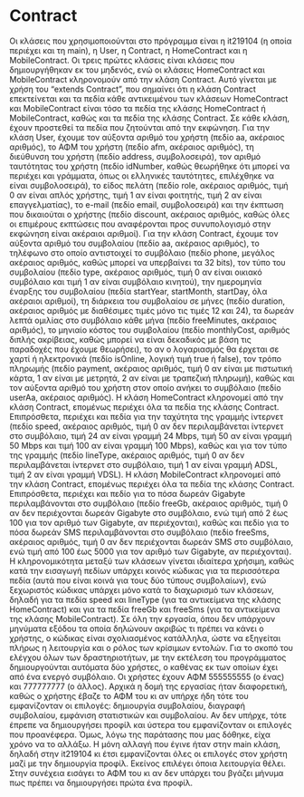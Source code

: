 # Contract
Οι κλάσεις που χρησιμοποιούνται στο πρόγραμμα είναι η it219104 (η οποία περιέχει και τη main), η User, η Contract, η HomeContract και η MobileContract. Οι τρεις πρώτες κλάσεις είναι κλάσεις που δημιουργήθηκαν εκ του μηδενός, ενώ οι κλάσεις HomeContract και MobileContract κληρονομούν από την κλάση Contract. Αυτό γίνεται με χρήση του “extends Contract”, που σημαίνει ότι η κλάση Contract επεκτείνεται και τα πεδία κάθε αντικειμένου των κλάσεων HomeContract και MobileContract είναι τόσο τα πεδία της κλάσης HomeContract ή MobileContract, καθώς και τα πεδία της κλάσης Contract.
Σε κάθε κλάση, έχουν προστεθεί τα πεδία που ζητούνται από την εκφώνηση. 
Για την κλάση User, έχουμε τον αύξοντα αριθμό του χρήστη (πεδίο aa, ακέραιος αριθμός), το ΑΦΜ του χρήστη (πεδίο afm, ακέραιος αριθμός), τη διεύθυνση του χρήστη (πεδίο address, συμβολοσειρά), τον αριθμό ταυτότητας του χρήστη (πεδίο idNumber, καθώς θεωρήθηκε ότι μπορεί να περιέχει και γράμματα, όπως οι ελληνικές ταυτότητες, επιλέχθηκε να είναι συμβολοσειρά), το είδος πελάτη (πεδίο role, ακέραιος αριθμός, τιμή 0 αν είναι απλός χρήστης, τιμή 1 αν είναι φοιτητής, τιμή 2 αν είναι επαγγελματίας), το e-mail (πεδίο email, συμβολοσειρά) και την έκπτωση που δικαιούται ο χρήστης (πεδίο discount, ακέραιος αριθμός, καθώς όλες οι επιμέρους εκπτώσεις που αναφέρονται προς συνυπολογισμό στην εκφώνηση είναι ακέραιοι αριθμοί).
Για την κλάση Contract, έχουμε τον αύξοντα αριθμό του συμβολαίου (πεδίο aa, ακέραιος αριθμός), το τηλέφωνο στο οποίο αντιστοιχεί το συμβόλαιο (πεδίο phone, μεγάλος ακέραιος αριθμός, καθώς μπορεί να υπερβαίνει τα 32 bits), τον τύπο του συμβολαίου (πεδίο type, ακέραιος αριθμός, τιμή 0 αν είναι οικιακό συμβόλαιο και τιμή 1 αν είναι συμβόλαιο κινητού), την ημερομηνία έναρξης του συμβολαίου (πεδία startYear, startMonth, startDay, όλα ακέραιοι αριθμοί), τη διάρκεια του συμβολαίου σε μήνες (πεδίο duration, ακέραιος αριθμός με διαθέσιμες τιμές μόνο τις τιμές 12 και 24), τα δωρεάν λεπτά ομιλίας στο συμβόλαιο κάθε μήνα (πεδίο freeMinutes, ακέραιος αριθμός), το μηνιαίο κόστος του συμβολαίου (πεδίο monthlyCost, αριθμός διπλής ακρίβειας, καθώς μπορεί να είναι δεκαδικός με βάση τις παραδοχές που έχουμε θεωρήσει), το αν ο λογαριασμός θα έρχεται σε χαρτί ή ηλεκτρονικά (πεδίο isOnline, λογική τιμή true ή false), τον τρόπο πληρωμής (πεδίο payment, ακέραιος αριθμός, τιμή 0 αν είναι με πιστωτική κάρτα, 1 αν είναι με μετρητά, 2 αν είναι με τραπεζική πληρωμή), καθώς και τον αύξοντα αριθμό του χρήστη στον οποίο ανήκει το συμβόλαιο (πεδίο userAa, ακέραιος αριθμός).
Η κλάση HomeContract κληρονομεί από την κλάση Contract, επομένως περιέχει όλα τα πεδία της κλάσης Contract. Επιπρόσθετα, περιέχει και πεδία για την ταχύτητα της γραμμής ίντερνετ (πεδίο speed, ακέραιος αριθμός, τιμή 0 αν δεν περιλαμβάνεται ίντερνετ στο συμβόλαιο, τιμή 24 αν είναι γραμμή 24 Mbps, τιμή 50 αν είναι γραμμή 50 Mbps και τιμή 100 αν είναι γραμμή 100 Mbps), καθώς και για τον τύπο της γραμμής (πεδίο lineType, ακέραιος αριθμός, τιμή 0 αν δεν περιλαμβάνεται ίντερνετ στο συμβόλαιο, τιμή 1 αν είναι γραμμή ADSL, τιμή 2 αν είναι γραμμή VDSL).
Η κλάση MobileContract κληρονομεί από την κλάση Contract, επομένως περιέχει όλα τα πεδία της κλάσης Contract. Επιπρόσθετα, περιέχει και πεδίο για το πόσα δωρεάν Gigabyte περιλαμβάνονται στο συμβόλαιο (πεδίο freeGb, ακέραιος αριθμός, τιμή 0 αν δεν περιέχονται δωρεάν Gigabyte στο συμβόλαιο, ενώ τιμή από 2 έως 100 για τον αριθμό των Gigabyte, αν περιέχονται), καθώς και πεδίο για το πόσα δωρεάν SMS περιλαμβάνονται στο συμβόλαιο (πεδίο freeSms, ακέραιος αριθμός, τιμή 0 αν δεν περιέχονται δωρεάν SMS στο συμβόλαιο, ενώ τιμή από 100 έως 5000 για τον αριθμό των Gigabyte, αν περιέχονται).
Η κληρονομικότητα μεταξύ των κλάσεων γίνεται ιδιαίτερα χρήσιμη, καθώς κατά την εισαγωγή πεδίων υπάρχει κοινός κώδικας για τα περισσότερα πεδία (αυτά που είναι κοινά για τους δύο τύπους συμβολαίων), ενώ ξεχωριστός κώδικας υπάρχει μόνο κατά το διαχωρισμό των κλάσεων, δηλαδή για τα πεδία speed και lineType (για τα αντικείμενα της κλάσης HomeContract) και για τα πεδία freeGb και freeSms (για τα αντικείμενα της κλάσης MobileContract).
Σε όλη την εργασία, όπου δεν υπάρχουν μηνύματα εξόδου τα οποία δηλώνουν ακριβώς τι πρέπει να κάνει ο χρήστης, ο κώδικας είναι σχολιασμένος κατάλληλα, ώστε να εξηγείται πλήρως η λειτουργία και ο ρόλος των κρίσιμων εντολών.
Για το σκοπό του ελέγχου όλων των δραστηριοτήτων, με την εκτέλεση του προγράμματος δημιουργούνται αυτόματα δύο χρήστες, ο καθένας εκ των οποίων έχει από ένα ενεργό συμβόλαιο. Οι χρήστες έχουν ΑΦΜ 555555555 (ο ένας) και 777777777 (ο άλλος).
Αρχικά η δομή της εργασίας ήταν διαφορετική, καθώς ο χρήστης έβαζε το ΑΦΜ του κι αν υπήρχε ήδη τότε του εμφανίζονταν οι επιλογές: δημιουργία συμβολαίου, διαγραφή συμβολαίου, εμφάνιση στατιστικών και συμβολαίου. Αν δεν υπήρχε, τότε έπρεπε να δημιουργήσει προφίλ και ύστερα του εμφανίζονταν οι επιλογές που προανέφερα. Όμως, λόγω της παράτασης που μας δόθηκε, είχα χρόνο να το αλλάξω. Η μόνη αλλαγή που έγινε ήταν στην main κλάση, δηλαδή στην it219104 κι έτσι εμφανίζονται όλες οι επιλογές στον χρήστη μαζί με την δημιουργία προφίλ. Εκείνος επιλέγει όποια λειτουργία θέλει. Στην συνέχεια εισάγει το ΑΦΜ του κι αν δεν υπάρχει του βγάζει μήνυμα πως πρέπει να δημιουργήσει πρώτα ένα προφίλ.
